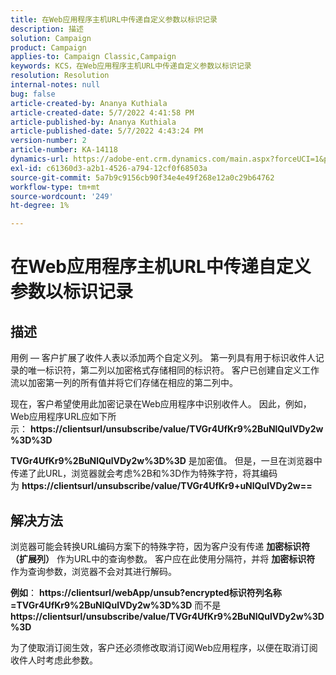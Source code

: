 ```yaml
---
title: 在Web应用程序主机URL中传递自定义参数以标识记录
description: 描述
solution: Campaign
product: Campaign
applies-to: Campaign Classic,Campaign
keywords: KCS，在Web应用程序主机URL中传递自定义参数以标识记录
resolution: Resolution
internal-notes: null
bug: false
article-created-by: Ananya Kuthiala
article-created-date: 5/7/2022 4:41:58 PM
article-published-by: Ananya Kuthiala
article-published-date: 5/7/2022 4:43:24 PM
version-number: 2
article-number: KA-14118
dynamics-url: https://adobe-ent.crm.dynamics.com/main.aspx?forceUCI=1&pagetype=entityrecord&etn=knowledgearticle&id=1421cd98-24ce-ec11-a7b5-0022480a8e40
exl-id: c61360d3-a2b1-4526-a794-12cf0f68503a
source-git-commit: 5a7b9c9156cb90f34e4e49f268e12a0c29b64762
workflow-type: tm+mt
source-wordcount: '249'
ht-degree: 1%

---
```


# 在Web应用程序主机URL中传递自定义参数以标识记录

## 描述


用例 — 客户扩展了收件人表以添加两个自定义列。 第一列具有用于标识收件人记录的唯一标识符，第二列以加密格式存储相同的标识符。 客户已创建自定义工作流以加密第一列的所有值并将它们存储在相应的第二列中。

现在，客户希望使用此加密记录在Web应用程序中识别收件人。 因此，例如，Web应用程序URL应如下所示： <b>https://clientsurl/unsubscribe/value/TVGr4UfKr9%2BuNlQulVDy2w%3D%3D</b>

<b>TVGr4UfKr9%2BuNlQulVDy2w%3D%3D</b> 是加密值。 但是，一旦在浏览器中传递了此URL，浏览器就会考虑%2B和%3D作为特殊字符，将其编码为 <b>https://clientsurl/unsubscribe/value/TVGr4UfKr9+uNlQulVDy2w==</b>


## 解决方法


浏览器可能会转换URL编码方案下的特殊字符，因为客户没有传递 <b>加密标识符（扩展列）</b> 作为URL中的查询参数。 客户应在此使用分隔符，并将 <b>加密标识符</b> 作为查询参数，浏览器不会对其进行解码。

<b>例如</b>： <b>https://clientsurl/webApp/unsub?encrypted标识符列名称=TVGr4UfKr9%2BuNlQulVDy2w%3D%3D</b> 而不是 <b> https://clientsurl/unsubscribe/value/TVGr4UfKr9%2BuNlQulVDy2w%3D%3D</b>



为了使取消订阅生效，客户还必须修改取消订阅Web应用程序，以便在取消订阅收件人时考虑此参数。
